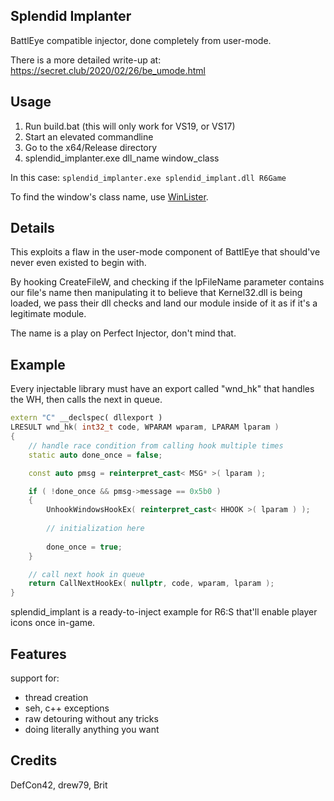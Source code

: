 ## Splendid Implanter

BattlEye compatible injector, done completely from user-mode.

There is a more detailed write-up at: https://secret.club/2020/02/26/be_umode.html

## Usage

1. Run build.bat (this will only work for VS19, or VS17)
2. Start an elevated commandline
3. Go to the x64/Release directory
4. splendid_implanter.exe dll_name window_class

In this case: `splendid_implanter.exe splendid_implant.dll R6Game`

To find the window's class name, use [WinLister](https://www.nirsoft.net/utils/winlister.html).

## Details

This exploits a flaw in the user-mode component of BattlEye that should've never even existed to begin with.

By hooking CreateFileW, and checking if the lpFileName parameter contains our file's name then manipulating it to believe that Kernel32.dll is being loaded, we pass their dll checks and land our module inside of it as if it's a legitimate module.

The name is a play on Perfect Injector, don't mind that.

## Example

Every injectable library must have an export called "wnd_hk" that handles the WH, then calls the next in queue.

```cpp
extern "C" __declspec( dllexport )
LRESULT wnd_hk( int32_t code, WPARAM wparam, LPARAM lparam )
{
	// handle race condition from calling hook multiple times
	static auto done_once = false;

	const auto pmsg = reinterpret_cast< MSG* >( lparam );

	if ( !done_once && pmsg->message == 0x5b0 )
	{
		UnhookWindowsHookEx( reinterpret_cast< HHOOK >( lparam ) );
		
		// initialization here
		
		done_once = true;
	}

	// call next hook in queue
	return CallNextHookEx( nullptr, code, wparam, lparam );
}
```

splendid_implant is a ready-to-inject example for R6:S that'll enable player icons once in-game.

## Features

support for:

- thread creation
- seh, c++ exceptions
- raw detouring without any tricks
- doing literally anything you want

## Credits

DefCon42, drew79, Brit
